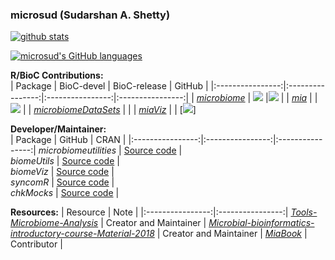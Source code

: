 ### microsud (Sudarshan A. Shetty)   


[![github stats](https://github-readme-stats.vercel.app/api?username=microsud&show_icons=true&include_all_commits=true&theme=dracula)](https://github.com/anuraghazra/github-readme-stats)

[![microsud's GitHub languages](https://github-readme-stats.vercel.app/api/top-langs?username=microsud&layout=compact)](https://github.com/anuraghazra/github-readme-stats)


**R/BioC Contributions:**   
| Package | BioC-devel | BioC-release | GitHub |
|:----------------:|:----------------:|:----------------:|:----------------:|
| [_microbiome_](https://github.com/antagomir/microbiome) | [![](http://bioconductor.org/shields/build/devel/bioc/microbiome.svg)](http://bioconductor.org/checkResults/devel/bioc-LATEST/microbiome) |[![](http://bioconductor.org/shields/build/release/bioc/microbiome.svg)](http://bioconductor.org/checkResults/release/bioc-LATEST/microbiome) |
| [_mia_](https://github.com/FelixErnst/mia) |  |[![](https://github.com/FelixErnst/mia/workflows/R-CMD-check-bioc-devel/badge.svg)](https://github.com/FelixErnst/mia/actions?query=workflow:R-CMD-check-bioc-devel) |
| [_microbiomeDataSets_](https://github.com/microbiome/microbiomeDataSets) | | 
| [_miaViz_](https://github.com/microbiome/miaViz) | | [![](https://github.com/microbiome/miaViz/workflows/R-CMD-check-bioc-devel/badge.svg)]


**Developer/Maintainer:**   
| Package | GitHub | CRAN | 
|:----------------:|:----------------:|:----------------:|
_microbiomeutilities_ | [Source code](https://github.com/microsud/microbiomeutilities) |      
_biomeUtils_ | [Source code](https://github.com/RIVM-IIV-Microbiome/biomeUtils) |        
_biomeViz_ | [Source code](https://github.com/RIVM-IIV-Microbiome/biomeViz) |  
_syncomR_ | [Source code](https://github.com/microsud/syncomR) |    
_chkMocks_ | [Source code](https://github.com/microsud/chkMocks) |       

**Resources:**
| Resource | Note |
|:----------------:|:----------------:|
[_Tools-Microbiome-Analysis_](https://github.com/microsud/Tools-Microbiome-Analysis) | Creator and Maintainer | 
[_Microbial-bioinformatics-introductory-course-Material-2018_](https://mibwurrepo.github.io/Microbial-bioinformatics-introductory-course-Material-2018/introduction.html) | Creator and Maintainer | 
[_MiaBook_](https://github.com/microbiome/MiaBook) | Contributor |  

